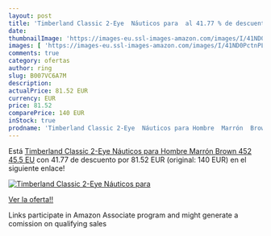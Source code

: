 ```yaml
---
layout: post
title: 'Timberland Classic 2-Eye  Náuticos para  al 41.77 % de descuento'
date: 
thumbnailImage: 'https://images-eu.ssl-images-amazon.com/images/I/41ND0PctnPL._SL200_.jpg'
images: [ 'https://images-eu.ssl-images-amazon.com/images/I/41ND0PctnPL._SL200_.jpg' ]
comments: true
category: ofertas
author: ring
slug: B007VC6A7M
description:
actualPrice: 81.52 EUR
currency: EUR
price: 81.52
comparePrice: 140 EUR
inStock: true
prodname: 'Timberland Classic 2-Eye  Náuticos para Hombre  Marrón  Brown 452   45.5 EU'
---
```


Está [Timberland Classic 2-Eye  Náuticos para Hombre  Marrón  Brown 452   45.5 EU](https://www.amazon.es/dp/B007VC6A7M/?tag=tolees-21) con 41.77 de descuento por 81.52 EUR (original: 140 EUR) en el siguiente enlace!

[![Timberland Classic 2-Eye  Náuticos para ](https://images-eu.ssl-images-amazon.com/images/I/41ND0PctnPL._SL200_.jpg)](https://www.amazon.es/dp/B007VC6A7M/?tag=tolees-21)

[Ver la oferta!!](https://www.amazon.es/dp/B007VC6A7M/?tag=tolees-21)

Links participate in Amazon Associate program and might generate a comission on qualifying sales


